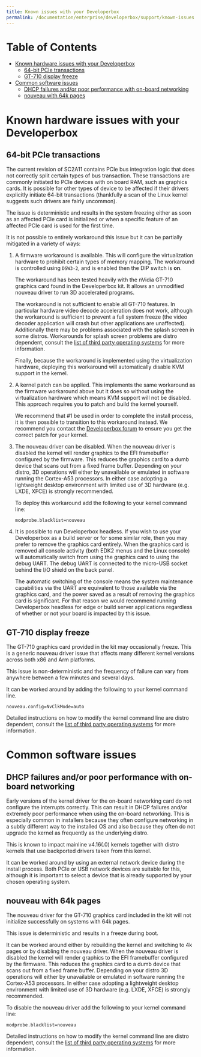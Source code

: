 ```yaml
---
title: Known issues with your Developerbox
permalink: /documentation/enterprise/developerbox/support/known-issues.html
---
```

# Table of Contents

   * [Known hardware issues with your Developerbox](#known-hardware-issues-with-your-developerbox)
      * [64-bit PCIe transactions](#64-bit-pcie-transactions)
      * [GT-710 display freeze](#gt-710-display-freeze)
   * [Common software issues](#common-software-issues)
      * [DHCP failures and/or poor performance with on-board networking](#dhcp-failures-andor-poor-performance-with-on-board-networking)
      * [nouveau with 64k pages](#nouveau-with-64k-pages)

<!-- Created by [gh-md-toc](https://github.com/ekalinin/github-markdown-toc) -->


# Known hardware issues with your Developerbox

## 64-bit PCIe transactions

The current revision of SC2A11 contains PCIe bus integration logic that
does not correctly split certain types of bus transaction. These
transactions are commonly initiated to PCIe devices with on board RAM,
such as graphics cards. It is possible for other types of device to be
affected if their drivers explicitly initiate 64-bit transactions
(thankfully a scan of the Linux kernel suggests such drivers are fairly
uncommon).

The issue is deterministic and results in the system freezing either as
soon as an affected PCIe card is initialized or when a specific feature
of an affected PCIe card is used for the first time.

It is not possible to entirely workaround this issue but it can be
partially mitigated in a variety of ways:

1. A firmware workaround is available. This will configure the
   virtualization hardware to prohibit certain types of memory
   mapping. The workaround is controlled using `DSW3-2`, and is
   enabled then the DIP switch is **on**.

   The workaround has been tested heavily with the nVidia GT-710
   graphics card found in the Developerbox kit. It allows an
   unmodified nouveau driver to run 3D accelerated programs.

   The workaround is not sufficient to enable all GT-710 features.
   In particular hardware video decode acceleration does not work,
   although the workaround is sufficient to prevent a full system
   freeze (the video decoder application will crash but other
   applications are unaffected). Additionally there may be problems
   associated with the splash screen in some distros. Workarounds
   for splash screen problems are distro dependent, consult the
   [list of third party operating systems](../downloads/) for more
   information.

   Finally, because the workaround is implemented using the
   virtualization hardware, deploying this workaround will automatically
   disable KVM support in the kernel.

2. A kernel patch can be applied. This implements the same workaround
   as the firmware workaround above but it does so without using the
   virtualization hardware which means KVM support will not be disabled.
   This approach requires you to patch and build the kernel yourself.

   We recommend that #1 be used in order to complete the install
   process, it is then possible to transition to this workaround
   instead. We recommend you contact the [Developerbox
   forum](https://discuss.96boards.org/c/products/developerbox) to
   ensure you get the correct patch for your kernel.

3. The nouveau driver can be disabled. When the nouveau driver is
   disabled the kernel will render graphics to the EFI framebuffer
   configured by the firmware. This reduces the graphics card to a
   dumb device that scans out from a fixed frame buffer. Depending
   on your distro, 3D operations will either by unavailable or
   emulated in software running the Cortex-A53 processors. In either
   case adopting a lightweight desktop environment with limited use
   of 3D hardware (e.g. LXDE, XFCE) is strongly recommended.

   To deploy this workaround add the following to your kernel command
   line:

   ~~~
   modprobe.blacklist=nouveau
   ~~~

4. It is possible to run Developerbox headless. If you wish to use
   your Developerbox as a build server or for some similar role, then
   you may prefer to remove the graphics card entirely. When the graphics
   card is removed all console activity (both EDK2 menus and the Linux
   console) will automatically switch from using the graphics
   card to using the debug UART. The debug UART is connected to the
   micro-USB socket behind the I/O shield on the back panel.

   The automatic switching of the console means the system maintenance
   capabilities via the UART are equivalent to those available via the
   graphics card, and the power saved as a result of removing the
   graphics card is significant. For that reason we would recommend
   running Developerbox headless for edge or build server applications
   regardless of whether or not your board is impacted by this issue.

## GT-710 display freeze

The GT-710 graphics card provided in the kit may occasionally freeze.
This is a generic nouveau driver issue that affects many different
kernel versions across both x86 and Arm platforms.

This issue is non-deterministic and the frequency of failure can vary
from anywhere between a few minutes and several days.

It can be worked around by adding the following to your kernel command
line.

~~~
nouveau.config=NvClkMode=auto
~~~

Detailed instructions on how to modify the kernel command line are
distro dependent, consult the [list of third party operating
systems](../downloads/) for more information.


# Common software issues

## DHCP failures and/or poor performance with on-board networking

Early versions of the kernel driver for the on-board networking card
do not configure the interrupts correctly. This can result in DHCP
failures and/or extremely poor performance when using the on-board
networking. This is especially common in installers because they often
configure networking in a subtly different way to the installed OS and
also because they often do not upgrade the kernel as frequently as the
underlying distro.

This is known to impact mainline v4.16(.0) kernels together with
distro kernels that use backported drivers taken from this kernel.

It can be worked around by using an external network device during
the install process. Both PCIe or USB network devices are suitable for
this, although it is important to select a device that is already
supported by your chosen operating system.

## nouveau with 64k pages

The nouveau driver for the GT-710 graphics card included in the kit
will not initialize successfully on systems with 64k pages.

This issue is deterministic and results in a freeze during boot.

It can be worked around either by rebuilding the kernel and switching to
4k pages or by disabling the nouveau driver. When the nouveau driver is
disabled the kernel will render graphics to the EFI framebuffer
configured by the firmware. This reduces the graphics card to a dumb
device that scans out from a fixed frame buffer. Depending on your
distro 3D operations will either by unavailable or emulated in software
running the Cortex-A53 processors. In either case adopting a lightweight
desktop environment with limited use of 3D hardware (e.g. LXDE, XFCE) is
strongly recommended.

To disable the nouveau driver add the following to your kernel command
line:

~~~
modprobe.blacklist=nouveau
~~~

Detailed instructions on how to modify the kernel command line are
distro dependent, consult the [list of third party operating
systems](../downloads/) for more information.

